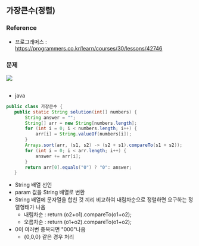 ## 가장큰수(정렬)

### Reference  
 - 프로그래머스 : https://programmers.co.kr/learn/courses/30/lessons/42746
 
### 문제
<img src = "https://user-images.githubusercontent.com/40849381/94018499-a5dbaa80-fdeb-11ea-882e-13caca2df996.PNG"/>
 <br><br>

- java
 ```java
public class 가장큰수 {
    public static String solution(int[] numbers) {
        String answer = "";
        String[] arr = new String[numbers.length];
        for (int i = 0; i < numbers.length; i++) {
            arr[i] = String.valueOf(numbers[i]);
        }
        Arrays.sort(arr, (s1, s2) -> (s2 + s1).compareTo(s1 + s2));
        for (int i = 0; i < arr.length; i++) {
            answer += arr[i];
        }
        return arr[0].equals("0") ? "0": answer;
    }
```
- String 배열 선언
- param 값을 String 배열로 변환 
- String 배열에 문자열을 합친 것 끼리 비교하여 내림차순으로 정렬하면 요구하는 정렬형태가 나옴 
  - 내림차순 : return (o2+o1).compareTo(o1+o2);
  - 오름차순 : return (o1+o2).compareTo(o1+o2);
- 0이 여러번 중복되면 "000"나옴
  - {0,0,0} 같은 경우 처리

